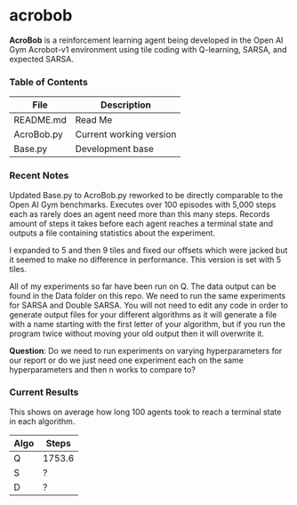 # acrobob

**AcroBob** is a reinforcement learning agent being developed in the Open AI Gym Acrobot-v1 environment using tile coding with Q-learning, SARSA, and expected SARSA.

### Table of Contents

|File|Description|
|-------|----------|
|README.md|Read Me|
|AcroBob.py|Current working version|
|Base.py|Development base|

### Recent Notes
Updated Base.py to AcroBob.py reworked to be directly comparable to the Open AI Gym benchmarks. Executes over 100 episodes with 5,000 steps each as rarely does an agent need more than this many steps. Records amount of steps it takes before each agent reaches a terminal state and outputs a file containing statistics about the experiment.

I expanded to 5 and then 9 tiles and fixed our offsets which were jacked but it seemed to make no difference in performance. This version is set with 5 tiles.

All of my experiments so far have been run on Q. The data output can be found in the Data folder on this repo. We need to run the same experiments for SARSA and Double SARSA. You will not need to edit any code in order to generate output files for your different algorithms as it will generate a file with a name starting with the first letter of your algorithm, but if you run the program twice without moving your old output then it will overwrite it.

**Question**: Do we need to run experiments on varying hyperparameters for our report or do we just need one experiment each on the same hyperparameters and then n works to compare to?

### Current Results

This shows on average how long 100 agents took to reach a terminal state in each algorithm.

|Algo|Steps|
|----|-----|
|Q|1753.6|
|S|?|
|D|?|
